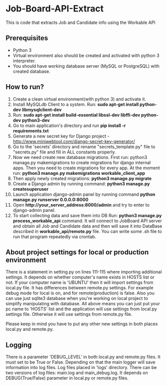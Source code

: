# Job-Board-API-Extract #
This is code that extracts Job and Candidate info using the Workable API

## Prerequisites ##
* Python 3
* Virtual environment also should be created and activated with python 3 interpreter.
* You should have working database server (MySQL or PostgreSQL) with created database.


## How to run? ##
1. Create a clean virtual environment(with python 3) and activate it.
2. Install MySQLdb Client to a system. 
Run: **sudo apt-get install python-dev libmysqlclient-dev**
3. Run: **sudo apt-get install build-essential libssl-dev libffi-dev python-dev python3-dev**
4. Go to main application's directory and run **pip install -r requirements.txt**
5. Generate a new secret key for Django project - http://www.miniwebtool.com/django-secret-key-generator/
6. Go to the 'secrets' directory and rename "secrets_template.py" file to "secrets.py" file and fill in ALL constants properly.
7. Now we need create new database migrations. 
First run: python3 manage.py makemigrations to create migrations for django internal apps. 
Then you need to create migrations for every app. 
At the moment run: **python3 manage.py makemigrations workable_client_app**
8. Then apply newly created migrations: **python3 manage.py migrate**
9. Create a Django admin by running command: **python3 manage.py createsuperuser**
10. Launch application django-admin panel by running command **python manage.py runserver 0.0.0.0:8000**
11. Open **http://your_server_address:8000/admin** and try to enter to django-admin panel.
12. To start collecting data and save them into DB Run: **python3 manage.py process_workable_api** command. It will connect
to JobBoard API server and obtain all Job and Candidate data and then will save it into DataBase described in **workable_api/remote.py** file.
You can write some .sh file to run that program repeatedly via crontab.

## About project settings for local or production environment ##
There is a statement in setting.py on lines 111-115 where importing additional settings. It depends on 
whether computer's name exists in HOSTS list or not. If your computer name is 'UBUNTU' then
it will import settings from local.py file. It has differences between remote.py settings. For example 
debug mode for local is on, and for remote(production) is false. Also you can use just sqlite3 database
when you're working on local project to simplify manipulating with database. All above means you can
just put your pc name to 'HOSTS' list and the application will use settings from local.py settings file.
Otherwise it will use settings from remote.py file.

Please keep in mind you have to put any other new settings in both places local.py and remote.py.

## Logging ##
There is a parameter 'DEBUG_LEVEL' in both local.py and remote.py files. It must set to be True or False.
Depending on that the main logger will save information into log files. Log files placed in 'logs' directory.
There can be two versions of log files: main.log and main_debug.log. 
It depends on DEBUG(True/False) parameter in local.py or remote.py files.